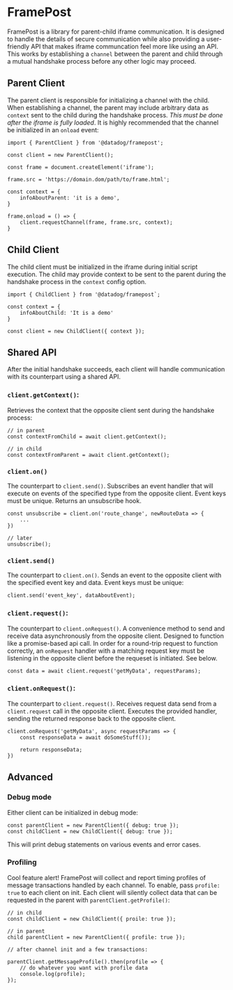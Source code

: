 # FramePost

FramePost is a library for parent-child iframe communication. It is designed to handle the details of secure communication while also providing a user-friendly API that makes iframe communcation feel more like using an API. This works by establishing a `channel` between the parent and child through a mutual handshake process before any other logic may proceed.

## Parent Client

The parent client is responsible for initializing a channel with the child. When establishing a channel, the parent may include arbitrary data as `context` sent to the child during the handshake process. _This must be done after the iframe is fully loaded_. It is highly recommended that the channel be initialized in an `onload` event:

```
import { ParentClient } from '@datadog/framepost';

const client = new ParentClient();

const frame = document.createElement('iframe');

frame.src = 'https://domain.dom/path/to/frame.html';

const context = {
    infoAboutParent: 'it is a demo',
}

frame.onload = () => {
    client.requestChannel(frame, frame.src, context);
}
```

## Child Client

The child client must be initialized in the iframe during initial script execution. The child may provide context to be sent to the parent during the handshake process in the `context` config option.

```
import { ChildClient } from '@datadog/framepost`;

const context = {
    infoAboutChild: 'It is a demo'
}

const client = new ChildClient({ context });
```

## Shared API

After the initial handshake succeeds, each client will handle communication with its counterpart using a shared API.

### `client.getContext()`:

Retrieves the context that the opposite client sent during the handshake process:

```
// in parent
const contextFromChild = await client.getContext();

// in child
const contextFromParent = await client.getContext();
```

### `client.on()`

The counterpart to `client.send()`. Subscribes an event handler that will execute on events of the specified type from the opposite client. Event keys must be unique. Returns an unsubscribe hook.

```
const unsubscribe = client.on('route_change', newRouteData => {
    ...
})

// later
unsubscribe();
```

### `client.send()`

The counterpart to `client.on()`. Sends an event to the opposite client with the specified event key and data. Event keys must be unique:

```
client.send('event_key', dataAboutEvent);
```

### `client.request()`:

The counterpart to `client.onRequest()`. A convenience method to send and receive data asynchronously from the opposite client. Designed to function like a promise-based api call. In order for a round-trip request to function correctly, an `onRequest` handler with a matching request key must be listening in the opposite client before the requeset is initiated. See below.

```
const data = await client.request('getMyData', requestParams);

```

### `client.onRequest()`:

The counterpart to `client.request()`. Receives request data send from a `client.request` call in the opposite client. Executes the provided handler, sending the returned response back to the opposite client.

```
client.onRequest('getMyData', async requestParams => {
    const responseData = await doSomeStuff());

    return responseData;
})
```

## Advanced

### Debug mode

Either client can be initialized in debug mode:

```
const parentClient = new ParentClient({ debug: true });
const childClient = new ChildClient({ debug: true });
```

This will print debug statements on various events and error cases.

### Profiling

Cool feature alert! FramePost will collect and report timing profiles of message transactions handled by each channel. To enable, pass `profile: true` to each client on init. Each client will silently collect data that can be requested in the parent with `parentClient.getProfile()`:

```
// in child
const childClient = new ChildClient({ proile: true });

// in parent
child parentClient = new ParentClient({ profile: true });

// after channel init and a few transactions:

parentClient.getMessageProfile().then(profile => {
    // do whatever you want with profile data
    console.log(profile);
});

```
